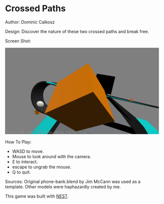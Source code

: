 # Crossed Paths

Author: Dominic Calkosz

Design: Discover the nature of these two crossed paths and break free.

Screen Shot:

![Screen Shot](screenshot.png)

How To Play:

* WASD to move.
* Mouse to look around with the camera.
* E to interact.
* escape to ungrab the mouse.
* Q to quit.

Sources: Original phone-bank.blend by Jim McCann was used as a template. Other models were haphazardly created by me.

This game was built with [NEST](NEST.md).

